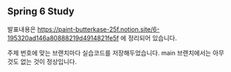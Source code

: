 ## Spring 6 Study

발표내용은 https://paint-butterkase-25f.notion.site/6-195320ad146a80888219d4914821fe5f 에 정리되어 있습니다.

주제 번호에 맞는 브랜치마다 실습코드를 저장해두었습니다. main 브랜치에서는 아무것도 없는 것이 정상입니다.

